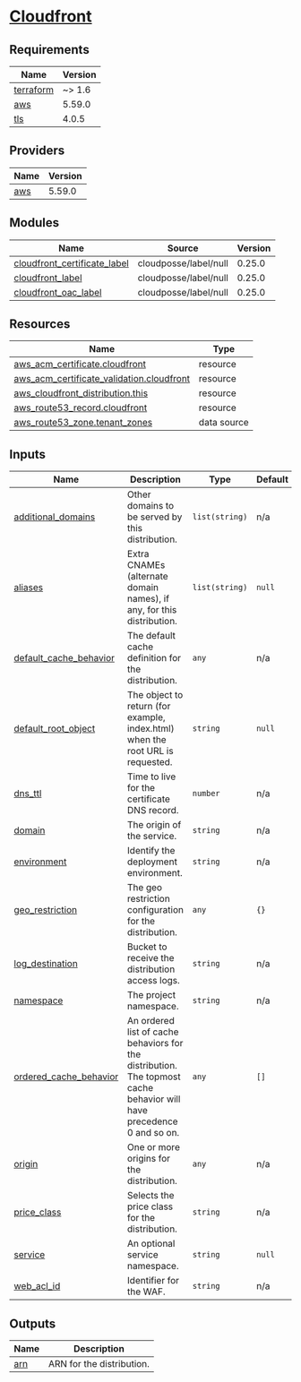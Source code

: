 # [Cloudfront](https://docs.aws.amazon.com/cloudfront/)

<!-- BEGIN_TF_DOCS -->
## Requirements

| Name | Version |
|------|---------|
| <a name="requirement_terraform"></a> [terraform](#requirement\_terraform) | ~> 1.6 |
| <a name="requirement_aws"></a> [aws](#requirement\_aws) | 5.59.0 |
| <a name="requirement_tls"></a> [tls](#requirement\_tls) | 4.0.5 |

## Providers

| Name | Version |
|------|---------|
| <a name="provider_aws"></a> [aws](#provider\_aws) | 5.59.0 |

## Modules

| Name | Source | Version |
|------|--------|---------|
| <a name="module_cloudfront_certificate_label"></a> [cloudfront\_certificate\_label](#module\_cloudfront\_certificate\_label) | cloudposse/label/null | 0.25.0 |
| <a name="module_cloudfront_label"></a> [cloudfront\_label](#module\_cloudfront\_label) | cloudposse/label/null | 0.25.0 |
| <a name="module_cloudfront_oac_label"></a> [cloudfront\_oac\_label](#module\_cloudfront\_oac\_label) | cloudposse/label/null | 0.25.0 |

## Resources

| Name | Type |
|------|------|
| [aws_acm_certificate.cloudfront](https://registry.terraform.io/providers/hashicorp/aws/5.59.0/docs/resources/acm_certificate) | resource |
| [aws_acm_certificate_validation.cloudfront](https://registry.terraform.io/providers/hashicorp/aws/5.59.0/docs/resources/acm_certificate_validation) | resource |
| [aws_cloudfront_distribution.this](https://registry.terraform.io/providers/hashicorp/aws/5.59.0/docs/resources/cloudfront_distribution) | resource |
| [aws_route53_record.cloudfront](https://registry.terraform.io/providers/hashicorp/aws/5.59.0/docs/resources/route53_record) | resource |
| [aws_route53_zone.tenant_zones](https://registry.terraform.io/providers/hashicorp/aws/5.59.0/docs/data-sources/route53_zone) | data source |

## Inputs

| Name | Description | Type | Default | Required |
|------|-------------|------|---------|:--------:|
| <a name="input_additional_domains"></a> [additional\_domains](#input\_additional\_domains) | Other domains to be served by this distribution. | `list(string)` | n/a | yes |
| <a name="input_aliases"></a> [aliases](#input\_aliases) | Extra CNAMEs (alternate domain names), if any, for this distribution. | `list(string)` | `null` | no |
| <a name="input_default_cache_behavior"></a> [default\_cache\_behavior](#input\_default\_cache\_behavior) | The default cache definition for the distribution. | `any` | n/a | yes |
| <a name="input_default_root_object"></a> [default\_root\_object](#input\_default\_root\_object) | The object to return (for example, index.html) when the root URL is requested. | `string` | `null` | no |
| <a name="input_dns_ttl"></a> [dns\_ttl](#input\_dns\_ttl) | Time to live for the certificate DNS record. | `number` | n/a | yes |
| <a name="input_domain"></a> [domain](#input\_domain) | The origin of the service. | `string` | n/a | yes |
| <a name="input_environment"></a> [environment](#input\_environment) | Identify the deployment environment. | `string` | n/a | yes |
| <a name="input_geo_restriction"></a> [geo\_restriction](#input\_geo\_restriction) | The geo restriction configuration for the distribution. | `any` | `{}` | no |
| <a name="input_log_destination"></a> [log\_destination](#input\_log\_destination) | Bucket to receive the distribution access logs. | `string` | n/a | yes |
| <a name="input_namespace"></a> [namespace](#input\_namespace) | The project namespace. | `string` | n/a | yes |
| <a name="input_ordered_cache_behavior"></a> [ordered\_cache\_behavior](#input\_ordered\_cache\_behavior) | An ordered list of cache behaviors for the distribution. The topmost cache behavior will have precedence 0 and so on. | `any` | `[]` | no |
| <a name="input_origin"></a> [origin](#input\_origin) | One or more origins for the distribution. | `any` | n/a | yes |
| <a name="input_price_class"></a> [price\_class](#input\_price\_class) | Selects the price class for the distribution. | `string` | n/a | yes |
| <a name="input_service"></a> [service](#input\_service) | An optional service namespace. | `string` | `null` | no |
| <a name="input_web_acl_id"></a> [web\_acl\_id](#input\_web\_acl\_id) | Identifier for the WAF. | `string` | n/a | yes |

## Outputs

| Name | Description |
|------|-------------|
| <a name="output_arn"></a> [arn](#output\_arn) | ARN for the distribution. |
<!-- END_TF_DOCS -->